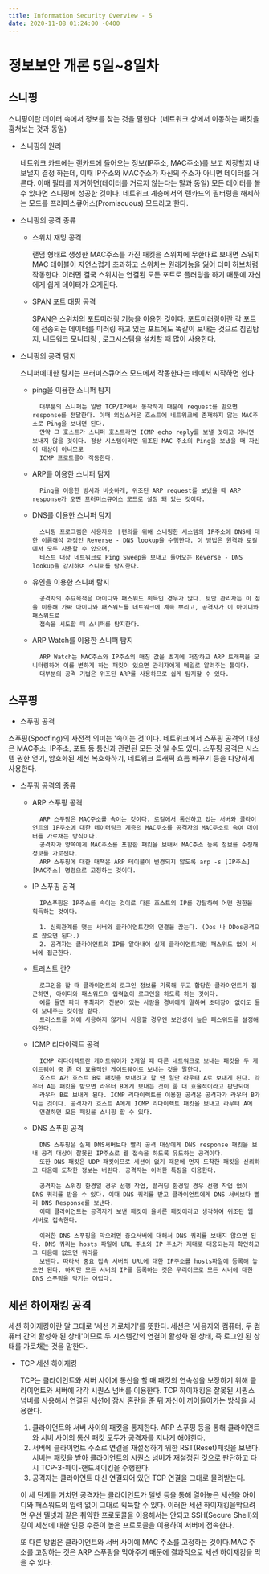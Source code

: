 ```yaml
---
title: Information Security Overview - 5
date: 2020-11-08 01:24:00 -0400
---
```


# 정보보안 개론 5일~8일차
## 스니핑
스니핑이란 데이터 속에서 정보를 찾는 것을 말한다.
(네트워크 상에서 이동하는 패킷을 훔쳐보는 것과 동일)
- 스니핑의 원리

    네트워크 카드에는 랜카드에 들어오는 정보(IP주소, MAC주소)를 보고 저장할지 내보낼지 결정 하는데, 이때 IP주소와 MAC주소가 자신의 주소가 아니면 데이터를 거른다.
    이때 필터를 제거하면(데이터를 거르지 않는다는 말과 동일) 모든 데이터를 볼 수 있다면 스니핑에 성공한 것이다. 네트워크 계층에서의 랜카드의 필터링을 해제하는 모드를 프러미스큐어스(Promiscuous) 모드라고 한다.
    
- 스니핑의 공격 종류
    
    - 스위치 재밍 공격
    
        랜덤 형태로 생성한 MAC주소를 가진 패킷을 스위치에 무한대로 보내면 스위치 MAC 테이블이 자연스럽게 초과하고 스위치는 원래기능을 잃어 더미 허브처럼 작동한다.
        이러면 결국 스위치는 연결된 모든 포트로 플러딩을 하기 때문에 자신에게 쉽게 데이터가 오게된다.
        
    - SPAN 포트 태핑 공격
    
        SPAN은 스위치의 포트미러링 기능을 이용한 것이다. 포트미러링이란 각 포트에 전송되는 데이터를 미러링 하고 있는 포트에도 똑같이 보내는 것으로 침입탐지, 네트워크 모니터링
        , 로그시스템을 설치할 때 많이 사용한다.

- 스니핑의 공격 탐지

  스니퍼에대한 탐지는 프러미스큐어스 모드에서 작동한다는 데에서 시작하면 쉽다.
  
    - ping을 이용한 스니퍼 탐지
    
            대부분의 스니퍼는 일반 TCP/IP에서 동작하기 때문에 request를 받으면 response를 전달한다. 이때 의심스러운 호스트에 네트워크에 존재하지 않는 MAC주소로 Ping을 보내면 된다.
            만약 그 호스트가 스니퍼 호스트라면 ICMP echo reply를 보낼 것이고 아니면 보내지 않을 것이다. 정상 시스템이라면 위조된 MAC 주소의 Ping을 보냈을 때 자신이 대상이 아니므로
            ICMP 프로토콜이 작동한다.
        
    - ARP를 이용한 스니퍼 탐지
    
            Ping을 이용한 방시과 비슷하게, 위조된 ARP request를 보냈을 때 ARP response가 오면 프러미스큐어스 모드로 설정 돼 있는 것이다.
        
    - DNS를 이용한 스니퍼 탐지
    
            스니핑 프로그램은 사용자으 ㅣ편의를 위해 스니핑한 시스템의 IP주소에 DNS에 대한 이름해석 과정인 Reverse - DNS lookup을 수행한다. 이 방법은 원격과 로컬에서 모두 사용할 수 있으며,
            테스트 대상 네트워크로 Ping Sweep을 보내고 들어오는 Reverse - DNS lookup을 감시하여 스니퍼를 탐지한다.
        
    - 유인을 이용한 스니퍼 탐지
    
            공격자의 주요목적은 아이디와 패스워드 획득인 경우가 많다. 보안 관리자는 이 점을 이용해 가짜 아이디와 패스워드를 네트워크에 계속 뿌리고, 공격자가 이 아이디와 패스워드로
            접속을 시도할 때 스니퍼를 탐지한다.
        
    - ARP Watch를 이용한 스니퍼 탐지
    
            ARP Watch는 MAC주소와 IP주소의 매칭 값을 초기에 저장하고 ARP 트래픽을 모니터링하여 이를 변하게 하는 패킷이 있으면 관리자에게 메일로 알려주는 툴이다.
            대부분의 공격 기법은 위조된 ARP를 사용하므로 쉽게 탐지할 수 있다.

## 스푸핑
- 스푸핑 공격

스푸핑(Spoofing)의 사전적 의미는 '속이는 것'이다. 네트워크에서 스푸핑 공격의 대상은 MAC주소, IP주소, 포트 등 통신과 관련된 모든 것 일 수도 있다. 스푸핑 공격은 시스템 권한 얻기, 암호화된 세션 복호화하기, 네트워크 트래픽 흐름 바꾸기 등을 다양하게 사용한다.

- 스푸핑 공격의 종류

    - ARP 스푸핑 공격
    
            ARP 스푸핑은 MAC주소를 속이는 것이다. 로컬에서 통신하고 있는 서버와 클라이언트의 IP주소에 대한 데이터링크 계층의 MAC주소를 공격자의 MAC주소로 속여 데이터를 가로채는 방식이다.
            공격자가 양쪽에게 MAC주소를 포함한 패킷을 보내서 MAC주소 등록 정보를 수정해 정보를 가로챈다.
            ARP 스푸핑에 대한 대책은 ARP 테이블이 변경되지 않도록 arp -s [IP주소][MAC주소] 명령으로 고정하는 것이다.
            
    - IP 스푸핑 공격
    
            IP스푸핑은 IP주소를 속이는 것이로 다른 호스트의 IP를 강탈하여 어떤 권한을 획득하는 것이다.
            
            1. 신뢰관계를 맺는 서버와 클라이언트간의 연결을 끊는다. (Dos 나 DDos공격으로 끊으면 된다.)
            2. 공격자는 클라이언트의 IP를 알아내어 실제 클라이언트처럼 패스워드 없이 서버에 접근한다.
        
    - 트러스트 란?
    
            로그인을 할 때 클라이언트의 로그인 정보를 기록해 두고 합당한 클라이언트가 접근하면, 아이디와 패스워드의 입력없이 로그인을 하도록 하는 것이다.
            예를 들면 파티 주최자가 친분이 있는 사람을 경비에게 말하여 초대장이 없어도 들여 보내주는 것이랑 같다. 
            트러스트를 아예 사용하지 않거나 사용할 경우엔 보안성이 높은 패스워드를 설정해야한다.
            
    - ICMP 리다이렉트 공격
    
            ICMP 리다이렉트란 게이트워이가 2개일 때 다른 네트워크로 보내는 패킷을 두 게이트웨이 중 좀 더 효율적인 게이트웨이로 보내는 것을 말한다.
            호스트 A가 호스트 B로 패킷을 보내려고 할 땐 일단 라우터 A로 보내게 된다. 라우터 A는 패킷을 받으면 라우터 B에게 보내는 것이 좀 더 효율적이라고 판단되어
            라우터 B로 보내게 된다. ICMP 리다이렉트를 이용한 공격은 공격자가 라우터 B가 되는 것이다. 공격자가 호스트 A에게 ICMP 리다이렉트 패킷을 보내고 라우터 A에
            연결하면 모든 패킷을 스니핑 할 수 있다.
            
    - DNS 스푸핑 공격
    
            DNS 스푸핑은 실제 DNS서버보다 빨리 공격 대상에게 DNS response 패킷을 보내 공격 대상이 잘못된 IP주소로 웹 접속을 하도록 유도하는 공격이다.
            또한 DNS 패킷은 UDP 패킷이므로 세션이 없기 때문에 먼저 도착한 패킷을 신뢰하고 다음에 도착한 정보는 버린다. 공격자는 이러한 특징을 이용한다.
            
            공격자는 스위칭 환경일 경우 선행 작업, 플러딩 환경일 경우 선행 작업 없이 DNS 쿼리를 받을 수 있다. 이때 DNS 쿼리를 받고 클라이언트에게 DNS 서버보다 빨리 DNS Response를 보낸다.
            이때 클라이언트는 공격자가 보낸 패킷이 올바른 패킷이라고 생각하여 위조된 웹 서버로 접속한다.
            
            이러한 DNS 스푸핑을 막으려면 중요서버에 대해서 DNS 쿼리를 보내지 않으면 된다. DNS 쿼리는 hosts 파일에 URL 주소와 IP 주소가 제대로 대응되는지 확인하고 그 다음에 없으면 쿼리를
            보낸다. 따라서 중요 접속 서버의 URL에 대한 IP주소를 hosts파일에 등록해 놓으면 된다. 하지만 모든 서버의 IP를 등록하는 것은 무리이므로 모든 서버에 대한 DNS 스푸핑을 막기는 어렵다.
            
 ## 세션 하이재킹 공격
 
 세션 하이재킹이란 말 그대로 '세션 가로채기'를 뜻한다. 세션은 '사용자와 컴퓨터, 두 컴퓨터 간의 활성화 된 상태'이므로 두 시스템간의 연결이 활성화 된 상태, 즉 로그인 된 상태를 가로채는 것을
 말한다.
 
- TCP 세션 하이재킹

    TCP는 클라이언트와 서버 사이에 통신을 할 때 패킷의 연속성을 보장하기 위해 클라이언트와 서버에 각각 시퀀스 넘버를 이용한다.
    TCP 하이재킹은 잘못된 시퀀스 넘버를 사용해서 연결된 세션에 잠시 혼란을 준 뒤 자신이 끼어들어가는 방식을 사용한다.
    
    1. 클라이언트와 서버 사이의 패킷을 통제한다. ARP 스푸핑 등을 통해 클라이언트와 서버 사이의 통신 패킷 모두가 공격자를 지나게 해야한다.
    2. 서버에 클라이언트 주소로 연결을 재설정하기 위한 RST(Reset)패킷을 보낸다. 서버는 패킷을 받아 클라이언트의 시퀀스 넘버가 재설정된 것으로 판단하고 다시 TCP-3-웨이-핸드셰이킹을 수행한다.
    3. 공격자는 클라이언트 대신 연결되어 있던 TCP 연결을 그대로 물려받는다.
    
    이 세 단계를 거치면 공격자는 클라이언트가 텔넷 등을 통해 열어놓은 세션을 아이디와 패스워드의 입력 없이 그대로 획득할 수 있다.
    이러한 세션 하이재킹을막으려면 우선 텔넷과 같은 취약한 프로토콜을 이용해서는 안되고 SSH(Secure Shell)와 같이 세션에 대한 인증 수준이 높은 프로토콜을 이용하여 서버에 접속한다.
    
    또 다른 방법은 클라이언트와 서버 사이에 MAC 주소를 고정하는 것이다.MAC 주소를 고정하는 것은 ARP 스푸핑을 막아주기 때문에 결과적으로 세션 하이재킹을 막을 수 있다.
  
